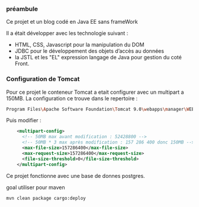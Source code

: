 ### préambule 
Ce projet et un blog codé en Java EE sans frameWork 

Il a était développer avec les technologie suivant :
* HTML, CSS, Javascript pour la manipulation du DOM
* JDBC pour le développement des objets d’accès au données
* la JSTL et les "EL" expression langage de Java pour gestion du coté Front.   

### Configuration de Tomcat 
Pour ce projet le conteneur Tomcat a etait configurer avec un
multipart a 150MB.
La configuration ce trouve dans le repertoire :
```bash
Program Files\Apache Software Foundation\Tomcat 9.0\webapps\manager\WEB-INF
```

Puis modifier :

```xml
    <multipart-config>
      <!-- 50MB max avant modification : 52428800 -->
      <!-- 50MB * 3 max après modification : 157 286 400 donc 150MB -->
      <max-file-size>157286400</max-file-size>
      <max-request-size>157286400</max-request-size>
      <file-size-threshold>0</file-size-threshold>
    </multipart-config>
```

Ce projet fonctionne avec une base de donnes postgres.

goal utiliser pour maven
```bash
mvn clean package cargo:deploy
```


